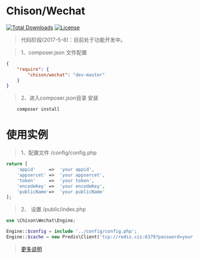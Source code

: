# Chison/Wechat #
[![Total Downloads](https://poser.pugx.org/laravel/framework/downloads.svg)](https://packagist.org/packages/chison/wechat)
[![License](https://poser.pugx.org/laravel/framework/license.svg)](https://packagist.org/packages/chison/wechat)

> 代码阶段(2017-5-8)：目前处于功能开发中。

> 1、composer.json 文件配置

```json
{
    "require": {
        "chison/wechat": "dev-master"
    }
}
```
>2、进入composer.json目录 安装
```bash
    composer install
```

# 使用实例 #
> 1、配置文件 /config/config.php

```php
return [
    'appid'     =>  'your appid',
    'appsercet' =>  'your appsercet',
    'token'     =>  'your token',
    'encodeKey' =>  'your encodeKey',
    'publicName'=>  'your publicName'
];
```
> 2、 设置 /public/index.php
```php
use \Chison\Wechat\Engine;

Engine::$config = include '../config/config.php';
Engine::$cache = new Predis\Client('tcp://redis.cis:6379?password=your password');
```

> [更多说明](https://github.com/Chison/Wechat/wiki)

